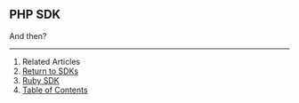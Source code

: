 ## PHP SDK

And then?


--------------------------------------------------------------------------------

1. Related Articles
2. [Return to SDKs](../)
3. [Ruby SDK](../ruby/)
4. [Table of Contents](../../)